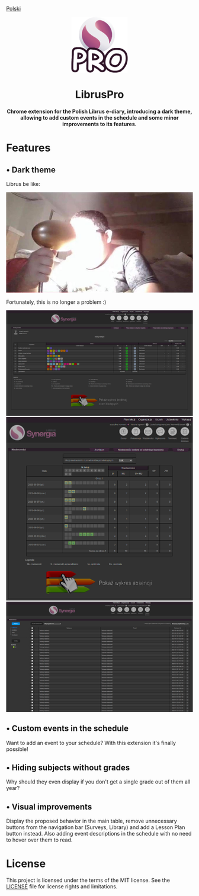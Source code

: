 [Polski](README_pl.md)
<p align="center">
  <a href="https://github.com/kasrow12/LibrusPro">
    <img src="img/icon.png" alt="Logo" width="30%" height="30%">
  </a>
  <h1 align="center">LibrusPro</h1>
  <h4 align="center">Chrome extension for the Polish Librus e-diary, introducing a dark theme, allowing to add custom events in the schedule and some minor improvements to its features.</h4>
</p>


# Features

## • Dark theme
Librus be like:

![Light theme meme](docs/lightThemeMeme.jpg?raw=true)

Fortunately, this is no longer a problem :)

![Dark theme 1](docs/LibrusPro_home.png?raw=true)
![Dark theme 2](docs/LibrusPro_absence.png?raw=true)
![Dark theme 3](docs/LibrusPro_messages.png?raw=true)

## • Custom events in the schedule
Want to add an event to your schedule? With this extension it's finally possible!

## • Hiding subjects without grades
Why should they even display if you don't get a single grade out of them all year?

## • Visual improvements
Display the proposed behavior in the main table, remove unnecessary buttons from the navigation bar (Surveys, Library) and add a&nbsp;Lesson Plan button instead. Also adding event descriptions in the schedule with no need to hover over them to read.

# License
This project is licensed under the terms of the MIT license. See the [LICENSE](LICENSE.md) file for license rights and limitations.
